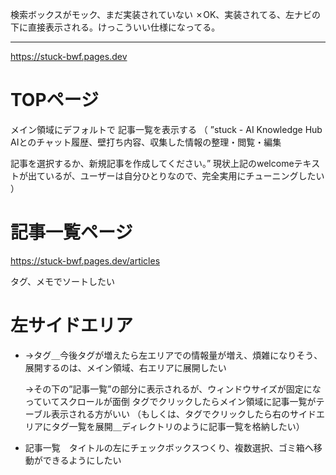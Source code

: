 検索ボックスがモック、まだ実装されていない
✗OK、実装されてる、左ナビの下に直接表示される。けっこういい仕様になってる。

***

https://stuck-bwf.pages.dev

# TOPページ
メイン領域にデフォルトで
記事一覧を表示する
（
”stuck - AI Knowledge Hub
AIとのチャット履歴、壁打ち内容、収集した情報の整理・閲覧・編集

記事を選択するか、新規記事を作成してください。”
現状上記のwelcomeテキストが出ているが、ユーザーは自分ひとりなので、完全実用にチューニングしたい
）

# 記事一覧ページ
https://stuck-bwf.pages.dev/articles

タグ、メモでソートしたい

# 左サイドエリア
* →タグ＿今後タグが増えたら左エリアでの情報量が増え、煩雑になりそう、展開するのは、メイン領域、右エリアに展開したい

  →その下の”記事一覧”の部分に表示されるが、ウィンドウサイズが固定になっていてスクロールが面倒
  タグでクリックしたらメイン領域に記事一覧がテーブル表示される方がいい
  （もしくは、タグでクリックしたら右のサイドエリアにタグ一覧を展開＿ディレクトリのように記事一覧を格納したい）

* 記事一覧　タイトルの左にチェックボックスつくり、複数選択、ゴミ箱へ移動ができるようにしたい
